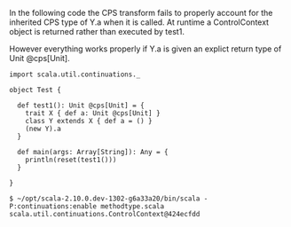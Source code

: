 In the following code the CPS transform fails to properly account for the inherited CPS type of Y.a when it is called. At runtime a ControlContext object is returned rather than executed by test1.

However everything works properly if Y.a is given an explict return type of Unit @cps[Unit].

```
import scala.util.continuations._

object Test {

  def test1(): Unit @cps[Unit] = {
    trait X { def a: Unit @cps[Unit] }
    class Y extends X { def a = () } 
    (new Y).a
  }

  def main(args: Array[String]): Any = {
    println(reset(test1()))
  }

}
```

```
$ ~/opt/scala-2.10.0.dev-1302-g6a33a20/bin/scala -P:continuations:enable methodtype.scala 
scala.util.continuations.ControlContext@424ecfdd
```
